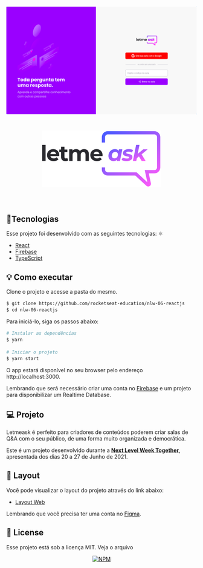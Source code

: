 <p align="center">
  <img alt="Letmeask" src="https://github.com/bryancury3r/letmeask/blob/main/image/Screenshot%20from%202021-07-07%2019-54-38.png" width="990px">
</p>

<h1 align="center">
    <img alt="Letmeask" src="https://github.com/bryancury3r/letmeask/blob/main/src/assets/images/logo.svg" />
</h1>

<br>

## 🚀Tecnologias

Esse projeto foi desenvolvido com as seguintes tecnologias: ⚛️

- [React](https://reactjs.org)
- [Firebase](https://firebase.google.com/)
- [TypeScript](https://www.typescriptlang.org/)

## 💡 Como executar

Clone o projeto e acesse a pasta do mesmo.

```bash
$ git clone https://github.com/rocketseat-education/nlw-06-reactjs
$ cd nlw-06-reactjs
```

Para iniciá-lo, siga os passos abaixo:
```bash
# Instalar as dependências
$ yarn

# Iniciar o projeto
$ yarn start
```
O app estará disponível no seu browser pelo endereço http://localhost:3000.

Lembrando que será necessário criar uma conta no [Firebase](https://firebase.google.com/) e um projeto para disponibilizar um Realtime Database.

## 💻 Projeto

Letmeask é perfeito para criadores de conteúdos poderem criar salas de Q&A com o seu público, de uma forma muito organizada e democrática. 

Este é um projeto desenvolvido durante a **[Next Level Week Together](https://nextlevelweek.com/)**, apresentada dos dias 20 a 27 de Junho de 2021.


## 🔖 Layout

Você pode visualizar o layout do projeto através do link abaixo:

- [Layout Web](https://www.figma.com/file/u0BQK8rCf2KgzcukdRRCWh/Letmeask/duplicate) 

Lembrando que você precisa ter uma conta no [Figma](http://figma.com/).

## 📝 License

Esse projeto está sob a licença MIT. Veja o arquivo <p align="center"> [![NPM](https://img.shields.io/npm/l/react)](https://github.com/bryancury3r/letmeask/blob/main/LICENSE)</p>
